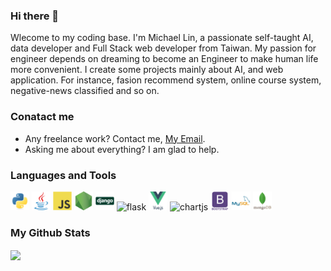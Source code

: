 ### Hi there 👋
<p>Wlecome to my coding base. I'm Michael Lin, a passionate self-taught AI, data developer and Full Stack web developer from Taiwan. My passion for engineer depends on dreaming to become an Engineer to make human life more convenient. I create some projects mainly about AI, and web application. For instance, fasion recommend system, online course system, negative-news classified and so on.</p>

### Conatact me
- Any freelance work? Contact me, [My Email](yanwun1214@gmail.com]).
- Asking me about everything? I am glad to help.

### Languages and Tools
 <div style="display:inline;">
 <img src="https://raw.githubusercontent.com/devicons/devicon/master/icons/python/python-original.svg" alt="python" width="30" height="30"/>
 <img src="https://raw.githubusercontent.com/devicons/devicon/master/icons/java/java-original.svg" alt="java" width="30" height="30"/> 
 <img src="https://raw.githubusercontent.com/devicons/devicon/master/icons/javascript/javascript-original.svg" alt="javascript" width="30" height="30"/> 
 <img src="https://raw.githubusercontent.com/github/explore/80688e429a7d4ef2fca1e82350fe8e3517d3494d/topics/nodejs/nodejs.png" alt="nodejs" width="30" height="30"/>
 <img src="https://raw.githubusercontent.com/devicons/devicon/master/icons/django/django-original.svg" alt="django" width="30" height="30"/> 
 <img src="https://www.vectorlogo.zone/logos/pocoo_flask/pocoo_flask-icon.svg" alt="flask" width="30" height="30"/>
 <img src="https://raw.githubusercontent.com/devicons/devicon/master/icons/vuejs/vuejs-original-wordmark.svg" alt="vuejs" width="30" height="30"/> 
 <img src="https://www.chartjs.org/media/logo-title.svg" alt="chartjs" width="30" height="30"/>
 <img src="https://raw.githubusercontent.com/devicons/devicon/master/icons/bootstrap/bootstrap-plain-wordmark.svg" alt="bootstrap" width="30" height="30"/>
 <img src="https://raw.githubusercontent.com/devicons/devicon/master/icons/mysql/mysql-original-wordmark.svg" alt="mysql" width="30" height="30"/> 
 <img src="https://raw.githubusercontent.com/devicons/devicon/master/icons/mongodb/mongodb-original-wordmark.svg" alt="mongodb" width="30" height="30"/> 
 <div/>

 ### My Github Stats
 <a href="https://github.com/Michael-Yan-wun/github-readme-stats">
  <img align="center" src="https://github-readme-stats.vercel.app/api?username=Michael-Yan-wun&show_icons=true&theme=gruvbox&show_icons=true">
 <a/>
<!-- ![Michael's GitHub Stats](https://github-readme-stats.vercel.app/api?username=Michael-Yan-wun&show_icons=true&theme=highcontrast&show_icons=true) -->
